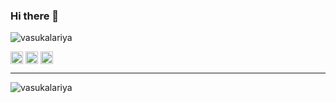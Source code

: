 ### Hi there 👋

<p align="left"> <img src="https://komarev.com/ghpvc/?username=vasukalariya" alt="vasukalariya" /> </p>

<a href="https://twitter.com/vasukalariya2" target="blank"><img align="center" src="https://cdn.jsdelivr.net/npm/simple-icons@3.0.1/icons/twitter.svg" alt="vasukalariya2" height="20" width="20" /></a>
<a href="https://linkedin.com/in/in/vasukalariya" target="blank"><img align="center" src="https://cdn.jsdelivr.net/npm/simple-icons@3.0.1/icons/linkedin.svg" alt="in/vasukalariya" height="20" width="20" /></a>
<a href="https://kaggle.com/vasukalariya" target="blank"><img align="center" src="https://cdn.jsdelivr.net/npm/simple-icons@3.0.1/icons/kaggle.svg" alt="vasukalariya2" height="20" width="20" /></a>

---

<p> <img src="https://github-readme-stats.vercel.app/api?username=vasukalariya&show_icons=true" alt="vasukalariya" />  </p>

<!--
**vasukalariya/vasukalariya** is a ✨ _special_ ✨ repository because its `README.md` (this file) appears on your GitHub profile.

Here are some ideas to get you started:

- 🔭 I’m currently working on ...
- 🌱 I’m currently learning ...
- 👯 I’m looking to collaborate on ...
- 🤔 I’m looking for help with ...
- 💬 Ask me about ...
- 📫 How to reach me: ...
- 😄 Pronouns: ...
- ⚡ Fun fact: ...
-->
